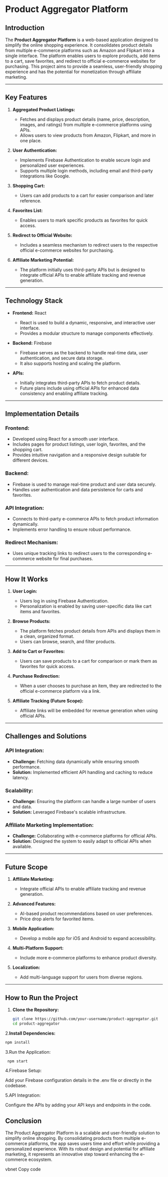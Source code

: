 # Product Aggregator Platform

## Introduction  
The **Product Aggregator Platform** is a web-based application designed to simplify the online shopping experience. It consolidates product details from multiple e-commerce platforms such as Amazon and Flipkart into a single interface. The platform enables users to explore products, add items to a cart, save favorites, and redirect to official e-commerce websites for purchasing. This project aims to provide a seamless, user-friendly shopping experience and has the potential for monetization through affiliate marketing.

---

## Key Features  

1. **Aggregated Product Listings:**  
   - Fetches and displays product details (name, price, description, images, and ratings) from multiple e-commerce platforms using APIs.  
   - Allows users to view products from Amazon, Flipkart, and more in one place.  

2. **User Authentication:**  
   - Implements Firebase Authentication to enable secure login and personalized user experiences.  
   - Supports multiple login methods, including email and third-party integrations like Google.  

3. **Shopping Cart:**  
   - Users can add products to a cart for easier comparison and later reference.  

4. **Favorites List:**  
   - Enables users to mark specific products as favorites for quick access.  

5. **Redirect to Official Website:**  
   - Includes a seamless mechanism to redirect users to the respective official e-commerce websites for purchasing.  

6. **Affiliate Marketing Potential:**  
   - The platform initially uses third-party APIs but is designed to integrate official APIs to enable affiliate tracking and revenue generation.

---

## Technology Stack  

- **Frontend:** React  
  - React is used to build a dynamic, responsive, and interactive user interface.  
  - Provides a modular structure to manage components effectively.  

- **Backend:** Firebase  
  - Firebase serves as the backend to handle real-time data, user authentication, and secure data storage.  
  - It also supports hosting and scaling the platform.  

- **APIs:**  
  - Initially integrates third-party APIs to fetch product details.  
  - Future plans include using official APIs for enhanced data consistency and enabling affiliate tracking.

---

## Implementation Details  

### **Frontend:**  
- Developed using React for a smooth user interface.  
- Includes pages for product listings, user login, favorites, and the shopping cart.  
- Provides intuitive navigation and a responsive design suitable for different devices.

### **Backend:**  
- Firebase is used to manage real-time product and user data securely.  
- Handles user authentication and data persistence for carts and favorites.

### **API Integration:**  
- Connects to third-party e-commerce APIs to fetch product information dynamically.  
- Implements error handling to ensure robust performance.

### **Redirect Mechanism:**  
- Uses unique tracking links to redirect users to the corresponding e-commerce website for final purchases.

---

## How It Works  

1. **User Login:**  
   - Users log in using Firebase Authentication.  
   - Personalization is enabled by saving user-specific data like cart items and favorites.  

2. **Browse Products:**  
   - The platform fetches product details from APIs and displays them in a clean, organized format.  
   - Users can browse, search, and filter products.  

3. **Add to Cart or Favorites:**  
   - Users can save products to a cart for comparison or mark them as favorites for quick access.  

4. **Purchase Redirection:**  
   - When a user chooses to purchase an item, they are redirected to the official e-commerce platform via a link.  

5. **Affiliate Tracking (Future Scope):**  
   - Affiliate links will be embedded for revenue generation when using official APIs.

---

## Challenges and Solutions  

### **API Integration:**  
- **Challenge:** Fetching data dynamically while ensuring smooth performance.  
- **Solution:** Implemented efficient API handling and caching to reduce latency.  

### **Scalability:**  
- **Challenge:** Ensuring the platform can handle a large number of users and data.  
- **Solution:** Leveraged Firebase's scalable infrastructure.  

### **Affiliate Marketing Implementation:**  
- **Challenge:** Collaborating with e-commerce platforms for official APIs.  
- **Solution:** Designed the system to easily adapt to official APIs when available.

---

## Future Scope  

1. **Affiliate Marketing:**  
   - Integrate official APIs to enable affiliate tracking and revenue generation.  

2. **Advanced Features:**  
   - AI-based product recommendations based on user preferences.  
   - Price drop alerts for favorited items.  

3. **Mobile Application:**  
   - Develop a mobile app for iOS and Android to expand accessibility.  

4. **Multi-Platform Support:**  
   - Include more e-commerce platforms to enhance product diversity.  

5. **Localization:**  
   - Add multi-language support for users from diverse regions.  

---

## How to Run the Project  

1. **Clone the Repository:**  
   ```bash
   git clone https://github.com/your-username/product-aggregator.git
   cd product-aggregator
2.**Install Dependencies:**
  ```bash
  npm install
 ```
3.Run the Application:
 ```bash
  npm start
 ```
4.Firebase Setup:

Add your Firebase configuration details in the .env file or directly in the codebase.

5.API Integration:

Configure the APIs by adding your API keys and endpoints in the code.


## Conclusion

The Product Aggregator Platform is a scalable and user-friendly solution to simplify online shopping. By consolidating products from multiple e-commerce platforms, the app saves users time and effort while providing a personalized experience. With its robust design and potential for affiliate marketing, it represents an innovative step toward enhancing the e-commerce ecosystem.

vbnet
Copy code

